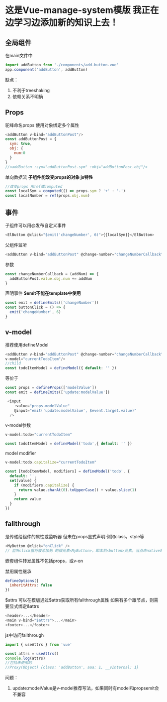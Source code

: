 # 这是Vue-manage-system模版 我正在边学习边添加新的知识上去！

## 全局组件
在main文件中
```js
import addButton from './components/add-button.vue'
app.component('addButton', addButton)
```
缺点：
1. 不利于treeshaking
2. 依赖关系不明确

## Props
驼峰命名props
使用对象绑定多个属性
```js
<addButton v-bind="addButtonPost"/>
const addButtonPost = {
  sym: true,
  obj: {
    num:0
  }
}
//<addButton :sym="addButtonPost.sym" :obj="addButtonPost.obj"/>
```
单向数据流
**子组件能改变props的对象 js特性**
```js
//改变props 用ref或computed
const localSym = computed(() => props.sym ? '+' : '-')
const localNumber = ref(props.obj.num)
```

## 事件
子组件可以用@发布自定义事件
```js
<ElButton @click="$emit('changeNumber', 6)">{{localSym}}</ElButton>
```
父组件监听
```js
<addButton v-bind="addButtonPost" @change-number="changeNumberCallback"/>
```
参数
```js
const changeNumberCallback = (addNum) => {
  addButtonPost.value.obj.num += addNum
}
```
声明事件
**$emit不能在template中使用**
```js
const emit = defineEmits(['changeNumber'])
const buttonClick = () => {
  emit('changeNumber', 6)
}
```

## v-model
推荐使用defineModel
```js
<addButton v-bind="addButtonPost" @change-number="changeNumberCallback"
v-model="currentTodoItem"/>
//child
const todoItemModel = defineModel({ default: '' })
```
等价于
```js
const props = defineProps(['modelValue'])
const emit = defineEmits(['update:modelValue'])

 <input
    :value="props.modelValue"
    @input="emit('update:modelValue', $event.target.value)"
  />
```

v-model参数
```js
v-model:todo="currentTodoItem"

const todoItemModel = defineModel('todo',{ default: '' })
```

model modifier
```js
v-model:todo.capitalize="currentTodoItem"

const [todoItemModel, modifiers] = defineModel('todo', {
  default: '',
  set(value) {
    if (modifiers.capitalize) {
      return value.charAt(0).toUpperCase() + value.slice(1)
    }
    return value
  }
})
```

## fallthrough
是传递给组件的属性或监听器 但未在props显式声明 例如class，style等

```js
<MyButton @click="onClick" />
// 监听click器将被添加到 的根元素<MyButton>，即本机<button>元素。当点击native时<button>，会触发onClick父组件的方法。如果本机<button>已经有一个click与 绑定的侦听器v-on，则两个侦听器都会触发
```
嵌套组件转发属性不包括props，或v-on

禁用属性继承
```js
defineOptions({
  inheritAttrs: false
})
```

\$attrs
可以在模版通过$attrs获取所有fallthrough属性
如果有多个跟节点，则需要显式绑定&attrs
```js
<header>...</header>
<main v-bind="$attrs">...</main>
<footer>...</footer>
```

js中访问fallthrough
```js
import { useAttrs } from 'vue'

const attrs = useAttrs()
console.log(attrs)
//包括未使用的
//Proxy(Object) {class: 'addButton', aaa: 1, __vInternal: 1}
```









问题：
1. update:modelValue是v-model推荐写法，如果同时有model和propsemit会不兼容